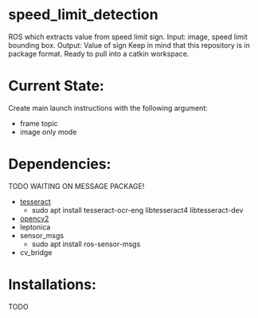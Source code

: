 # speed_limit_detection
ROS which extracts value from speed limit sign. Input: image, speed limit bounding box. Output: Value of sign
Keep in mind that this repository is in package format. Ready to pull into a catkin workspace.

# Current State:
Create main launch instructions with the following argument:
- frame topic
- image only mode

# Dependencies:
TODO
WAITING ON MESSAGE PACKAGE!
- [tesseract](https://github.com/tesseract-ocr/tesseract)
  - sudo apt install tesseract-ocr-eng libtesseract4 libtesseract-dev
- [opencv2](https://github.com/opencv/opencv)
- leptonica
- sensor_msgs
  - sudo apt install ros-sensor-msgs
- cv_bridge

# Installations:
TODO
